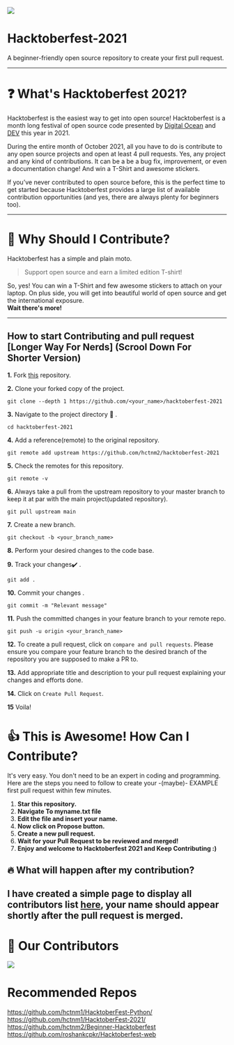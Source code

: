 ![](https://hacktoberfest.digitalocean.com/_nuxt/img/logo-hacktoberfest-full.f42e3b1.svg)


# Hacktoberfest-2021
A beginner-friendly open source repository to create your first pull request. 

---

# ❓ What's Hacktoberfest 2021?

Hacktoberfest is the easiest way to get into open source! Hacktoberfest is a month long festival of open source code presented by [Digital Ocean](https://www.digitalocean.com/) and [DEV](https://www.dev.to/) this year in 2021.

During the entire month of October 2021, all you have to do is contribute to any open source projects and open at least 4 pull requests. Yes, any project and any kind of contributions. It can be a be a bug fix, improvement, or even a documentation change! And win a T-Shirt and awesome stickers.

If you’ve never contributed to open source before, this is the perfect time to get started because Hacktoberfest provides a large list of available contribution opportunities (and yes, there are always plenty for beginners too).

---

# 👕 Why Should I Contribute?

Hacktoberfest has a simple and plain moto.

> Support open source and earn a limited edition T-shirt!

So, yes! You can win a T-Shirt and few awesome stickers to attach on your laptop. On plus side, you will get into beautiful world of open source and get the international exposure.  
**Wait there's more!**


---
## How to start Contributing and pull request [Longer Way For Nerds] (Scrool Down For Shorter Version)

**1.**  Fork [this](https://github.com/hctnm2/hacktoberfest-2021.git) repository.

**2.**  Clone your forked copy of the project.

```
git clone --depth 1 https://github.com/<your_name>/hacktoberfest-2021
```

**3.** Navigate to the project directory :file_folder: .

```
cd hacktoberfest-2021
```

**4.** Add a reference(remote) to the original repository.

```
git remote add upstream https://github.com/hctnm2/hacktoberfest-2021
```

**5.** Check the remotes for this repository.
```
git remote -v
```

**6.** Always take a pull from the upstream repository to your master branch to keep it at par with the main project(updated repository).

```
git pull upstream main
```

**7.** Create a new branch.

```
git checkout -b <your_branch_name>
```

**8.** Perform your desired changes to the code base.


**9.** Track your changes:heavy_check_mark: .

```
git add . 
```

**10.** Commit your changes .

```
git commit -m "Relevant message"
```

**11.** Push the committed changes in your feature branch to your remote repo.
```
git push -u origin <your_branch_name>
```

**12.** To create a pull request, click on `compare and pull requests`. Please ensure you compare your feature branch to the desired branch of the repository you are supposed to make a PR to.


**13.** Add appropriate title and description to your pull request explaining your changes and efforts done.


**14.** Click on `Create Pull Request`.


**15** Voila!


# 👍 This is Awesome! How Can I Contribute?

It's very easy. You don't need to be an expert in coding and programming. Here are the steps you need to follow to create your -(maybe)- EXAMPLE first pull request within few minutes.
1. **Star this repository.**
2. **Navigate To myname.txt file**
3. **Edit the file and insert your name.**
4. **Now click on Propose button.**
5. **Create a new pull request.**
6. **Wait for your Pull Request to be reviewed and merged!**
7. **Enjoy and welcome to Hacktoberfest 2021 and Keep Contributing :)**

## 🔥 What will happen after my contribution?

I have created a simple page to display all contributors list [here](https://hctnm2.github.io/hacktoberfest-2021), your name should appear shortly after the pull request is merged.
---

# :handshake: Our Contributors
<a href="https://github.com/hctnm2/hacktoberfest-2021/graphs/contributors">
  <img src="https://contrib.rocks/image?repo=hctnm2/hacktoberfest-2021" />
</a>

# Recommended Repos 
https://github.com/hctnm1/HacktoberFest-Python/
https://github.com/hctnm1/HacktoberFest-2021/
https://github.com/hctnm2/Beginner-Hacktoberfest
https://github.com/roshankcpkr/Hacktoberfest-web
